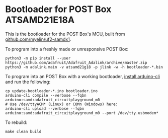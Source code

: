 # Bootloader for POST Box ATSAMD21E18A

This is the bootloader for the POST Box's MCU, built from [github.com/myelin/uf2-samdx1](https://github.com/myelin/uf2-samdx1).

To program into a freshly made or unresponsive POST Box:

~~~
python3 -m pip install --user https://github.com/adafruit/Adafruit_Adalink/archive/master.zip
python3 -m adalink.main -v atsamd21g18 -p jlink -w -h bootloader-*.bin
~~~

To program into an POST Box with a working bootloader, [install arduino-cli](https://arduino.github.io/arduino-cli/installation/) and run the following:

~~~
cp update-bootloader-*.ino bootloader.ino
arduino-cli compile --verbose --fqbn arduino:samd:adafruit_circuitplayground_m0
# Use /dev/ttyACM* (Linux) or COMn (Windows) here:
arduino-cli upload --verbose --fqbn arduino:samd:adafruit_circuitplayground_m0 --port /dev/tty.usbmodem*
~~~

To rebuild:

~~~
make clean build
~~~